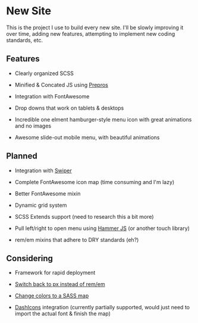 New Site
========

This is the project I use to build every new site. I'll be slowly improving it over time, adding new features, attempting to implement new coding standards, etc.

Features
--------

* Clearly organized SCSS

* Minified & Concated JS using [Prepros](http://www.prepros.io/)

* Integration with FontAwesome

* Drop downs that work on tablets & desktops

* Incredible one elment hamburger-style menu icon with great animations and no images

* Awesome slide-out mobile menu, with beautiful animations

Planned
-------

* Integration with [Swiper](https://github.com/nolimits4web/swiper/)

* Complete FontAwesome icon map (time consuming and I'm lazy)

* Better FontAwesome mixin

* Dynamic grid system

* SCSS Extends support (need to research this a bit more)

* Pull left/right to open menu using [Hammer JS](http://hammerjs.github.io/) (or another touch library)

* rem/em mixins that adhere to DRY standards (eh?)

Considering
-----------

* Framework for rapid deployment

* [Switch back to px instead of rem/em](http://benfrain.com/just-use-pixels/)

* [Change colors to a SASS map](https://scotch.io/tutorials/aesthetic-sass-2-colors)

* [DashIcons](https://developer.wordpress.org/resource/dashicons/) integration (currently partially supported, would just need to import the actual font & finish the map)
